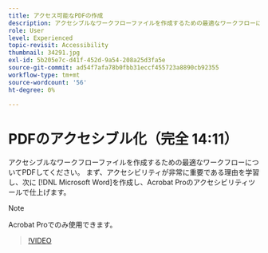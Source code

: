 ```yaml
---
title: アクセス可能なPDFの作成
description: アクセシブルなワークフローファイルを作成するための最適なワークフローについてPDFします
role: User
level: Experienced
topic-revisit: Accessibility
thumbnail: 34291.jpg
exl-id: 5b205e7c-d41f-452d-9a54-208a25d3fa5e
source-git-commit: ad54f7afa78b0fbb31eccf455723a8890cb92355
workflow-type: tm+mt
source-wordcount: '56'
ht-degree: 0%

---
```


# PDFのアクセシブル化（完全 14:11）

アクセシブルなワークフローファイルを作成するための最適なワークフローについてPDFしてください。 まず、アクセシビリティが非常に重要である理由を学習し、次に [!DNL Microsoft Word]を作成し、Acrobat Proのアクセシビリティツールで仕上げます。

>[!NOTE]
>
>Acrobat Proでのみ使用できます。

>[!VIDEO](https://video.tv.adobe.com/v/34291?quality=12&learn=on&hidetitle=true)
